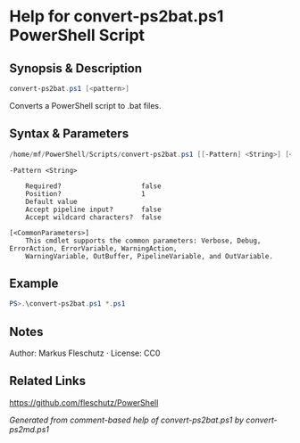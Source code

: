 # Help for convert-ps2bat.ps1 PowerShell Script

## Synopsis & Description
```powershell
convert-ps2bat.ps1 [<pattern>]
```

Converts a PowerShell script to .bat files.

## Syntax & Parameters
```powershell
/home/mf/PowerShell/Scripts/convert-ps2bat.ps1 [[-Pattern] <String>] [<CommonParameters>]
```

```
-Pattern <String>
    
    Required?                    false
    Position?                    1
    Default value                
    Accept pipeline input?       false
    Accept wildcard characters?  false
```

```
[<CommonParameters>]
    This cmdlet supports the common parameters: Verbose, Debug, ErrorAction, ErrorVariable, WarningAction, 
    WarningVariable, OutBuffer, PipelineVariable, and OutVariable.
```

## Example
```powershell
PS>.\convert-ps2bat.ps1 *.ps1
```


## Notes
Author: Markus Fleschutz · License: CC0

## Related Links
https://github.com/fleschutz/PowerShell

*Generated from comment-based help of convert-ps2bat.ps1 by convert-ps2md.ps1*

